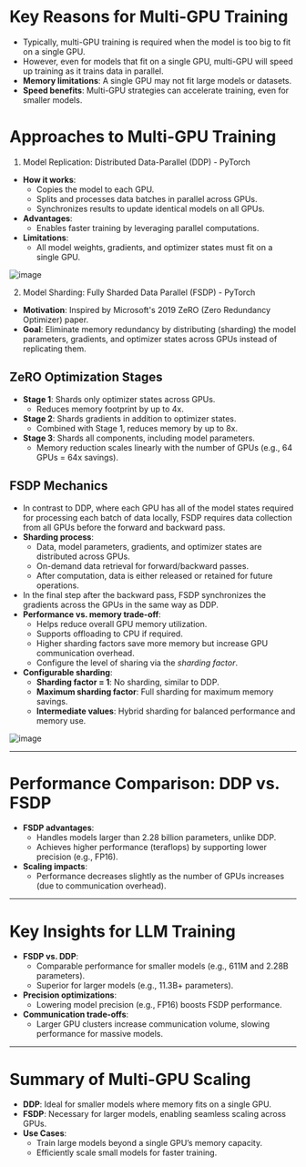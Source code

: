 # Key Reasons for Multi-GPU Training
- Typically, multi-GPU training is required when the model is too big to fit on a single GPU.
- However, even for models that fit on a single GPU, multi-GPU will speed up training as it trains data in parallel.
- **Memory limitations**: A single GPU may not fit large models or datasets.
- **Speed benefits**: Multi-GPU strategies can accelerate training, even for smaller models.

# Approaches to Multi-GPU Training

1. Model Replication: Distributed Data-Parallel (DDP) - PyTorch
- **How it works**:
  - Copies the model to each GPU.
  - Splits and processes data batches in parallel across GPUs.
  - Synchronizes results to update identical models on all GPUs.
- **Advantages**:
  - Enables faster training by leveraging parallel computations.
- **Limitations**:
  - All model weights, gradients, and optimizer states must fit on a single GPU.

![image](https://github.com/user-attachments/assets/97381788-d17f-473e-b757-a069d595c113)

2. Model Sharding: Fully Sharded Data Parallel (FSDP) - PyTorch
- **Motivation**: Inspired by Microsoft's 2019 ZeRO (Zero Redundancy Optimizer) paper.
- **Goal**: Eliminate memory redundancy by distributing (sharding) the model parameters, gradients, and optimizer states across GPUs instead of replicating them.

## ZeRO Optimization Stages
- **Stage 1**: Shards only optimizer states across GPUs.
  - Reduces memory footprint by up to 4x.
- **Stage 2**: Shards gradients in addition to optimizer states.
  - Combined with Stage 1, reduces memory by up to 8x.
- **Stage 3**: Shards all components, including model parameters.
  - Memory reduction scales linearly with the number of GPUs (e.g., 64 GPUs = 64x savings).

## FSDP Mechanics
- In contrast to DDP, where each GPU has all of the model states required for processing each batch of data locally, FSDP requires data collection from all GPUs before the forward and backward pass.
- **Sharding process**:
  - Data, model parameters, gradients, and optimizer states are distributed across GPUs.
  - On-demand data retrieval for forward/backward passes.
  - After computation, data is either released or retained for future operations.
- In the final step after the backward pass, FSDP synchronizes the gradients across the GPUs in the same way as DDP.
- **Performance vs. memory trade-off**:
  - Helps reduce overall GPU memory utilization.
  - Supports offloading to CPU if required.
  - Higher sharding factors save more memory but increase GPU communication overhead.
  - Configure the level of sharing via the *sharding factor*.
- **Configurable sharding**:
  - **Sharding factor = 1**: No sharding, similar to DDP.
  - **Maximum sharding factor**: Full sharding for maximum memory savings.
  - **Intermediate values**: Hybrid sharding for balanced performance and memory use.

![image](https://github.com/user-attachments/assets/a5cd2caf-23d4-4c0e-946d-0b8cc59f65b0)

---

# Performance Comparison: DDP vs. FSDP
- **FSDP advantages**:
  - Handles models larger than 2.28 billion parameters, unlike DDP.
  - Achieves higher performance (teraflops) by supporting lower precision (e.g., FP16).
- **Scaling impacts**:
  - Performance decreases slightly as the number of GPUs increases (due to communication overhead).

---

# Key Insights for LLM Training
- **FSDP vs. DDP**:
  - Comparable performance for smaller models (e.g., 611M and 2.28B parameters).
  - Superior for larger models (e.g., 11.3B+ parameters).
- **Precision optimizations**:
  - Lowering model precision (e.g., FP16) boosts FSDP performance.
- **Communication trade-offs**:
  - Larger GPU clusters increase communication volume, slowing performance for massive models.

---

# Summary of Multi-GPU Scaling
- **DDP**: Ideal for smaller models where memory fits on a single GPU.
- **FSDP**: Necessary for larger models, enabling seamless scaling across GPUs.
- **Use Cases**:
  - Train large models beyond a single GPU’s memory capacity.
  - Efficiently scale small models for faster training.
